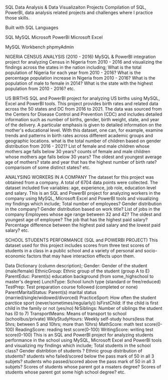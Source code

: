 SQL Data Analysis & Data Visualizaiton Projects
Compilation of SQL, PowerBI, data analysis related projects and challenges where I practice those skills.

Built with
SQL Languages

SQL
MySQL
Microsoft PowerBI
Microsoft Excel

MySQL Workbench
phpmyAdmin

NIGERIA CENSUS ANALYSIS (2010 - 2016)
MySQL & PowerBI integration project for analyzing Census in Nigeria from 2010 - 2016 and visualizing the findings across the states in the nation including;
What is the total population of Nigeria for each year from 2010 - 2016?
What is the percentage population increase in Nigeria from 2010 - 2016?
What is the population of male to female in 2014?
What is the state with the highest population from 2010 - 2016?
etc.

US BIRTHS
SQL and PowerBI project for analyzing US births using MySQL, Excel and PowerBI tools.
This project provides birth rates and related data across the 50 states and DC from 2016 to 2021. The data was sourced from the Centers for Disease Control and Prevention (CDC) and includes detailed information such as number of births, gender, birth weight, state, and year of the delivery. A particular emphasis is given to detailed information on the mother's educational level. With this dataset, one can, for example, examine trends and patterns in birth rates across different academic groups and geographic locations.
what is the total number of children based on gender distribution from 2016 - 2021?
List of female and male children whose mothers age falls below 30 years?
counts of female and male children whose mothers age falls below 30 years?
The oldest and youngest average age of mothers?
state and year that has the highest number of birth rate?
comparisom of some distinct states?
etc.

ANALYSING WORKERS IN A COMPANY
The dataset for this project was obtained from a company. A total of 6704 data points were collected. The dataset included five variables: age, experience, job role, education level and salary.
This is an SQL and PowerBI project for analyzing workers in the company using MySQL, Microsoft Excel and PowerBI tools and visualizing my findings which include;
Total number of employees?
Gender distribution in the company?
Gender distribution based on work title?
List of jobs in the company
Employees whose age range between 32 and 42?
The oldest and youngest age of employee?
The job that has the highest paid salary?
Percentage difference between the highest paid salary and the lowest paid salary?
etc.

SCHOOL STUDENTS PERFORMANCE (SQL and POWERBI PROJECT)
This dataset used for this project includes scores from three test scores of students in a class in a public school and a variety of personal and socio-economic factors that may have interaction effects upon them.

Data Dictionary (column description);
Gender: Gender of the student (male/female)
EthnicGroup: Ethnic group of the student (group A to E)
ParentEduc: Parent(s) education background (from some_highschool to master's degree)
LunchType: School lunch type (standard or free/reduced)
TestPrep: Test preparation course followed (completed or none)
ParentMaritalStatus: Parent(s) marital status (married/single/widowed/divorced)
PracticeSport: How often the student parctice sport (never/sometimes/regularly))
IsFirstChild: If the child is first child in the family or not (yes/no)
NrSiblings: Number of siblings the student has (0 to 7)
TransportMeans: Means of transport to school (schoolbus/private)
WklyStudyHours: Weekly self-study hours(less that 5hrs; between 5 and 10hrs; more than 10hrs)
MathScore: math test score(0-100)
ReadingScore: reading test score(0-100)
WritingScore: writing test score(0-100)
This is an SQL and PowerBI project for analyzing students performance in the school using MySQL, Microsoft Excel and PowerBI tools and visualizing my findings which include;
Total students in the school class?
Gender distribtion of students ?
Ethnic group distribution of students?
students who failed/scored below the pass mark of 50 in all 3 subjets?
students who passed/scored above the pass mark of 50 in all 3 subjets?
Scores of students whose parent got a msaters degree?
Scores of students whose parent got some high school degree?
etc.











